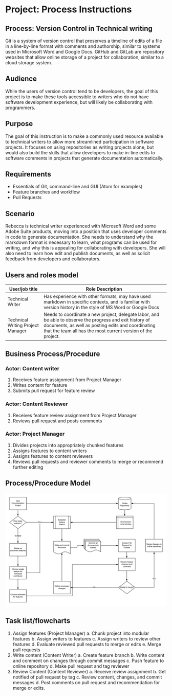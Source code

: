 # Project: Process Instructions

## Process: Version Control in Technical writing

Git is a system of version control that preserves a timeline of edits of a file in a line-by-line format with comments and authorship, similar to systems used in Microsoft Word and Google Docs. GitHub and GitLab are repository websites that allow online storage of a project for collaboration, similar to a cloud storage system.

## Audience

While the users of version control tend to be developers, the goal of this project is to make these tools accessible to writers who do not have software development experience, but will likely be collaborating with programmers.

## Purpose

The goal of this instruction is to make a commonly used resource available to technical writers to allow more streamlined participation in software projects. It focuses on using repositories as writing projects alone, but would also build the skills that allow developers to make in-line edits to software comments in projects that generate documentation automatically.

## Requirements

- Essentials of Git, command-line and GUI (Atom for examples)
- Feature branches and workflow
- Pull Requests

## Scenario

Rebecca is technical writer experienced with Microsoft Word and some Adobe Suite products, moving into a position that uses developer comments in code to generate documentation. She needs to understand why the markdown format is necessary to learn, what programs can be used for writing, and why this is appealing for collaborating with developers. She will also need to learn how edit and publish documents, as well as solicit feedback from developers and collaborators.


## Users and roles model

| User/job title | Role Description |
| -------------- | -------------- |
| Technical Writer | Has experience with other formats, may have used markdown in specific contexts, and is familiar with version history in the style of MS Word or Google Docs |
| Technical Writing Project Manager | Needs to coordinate a new project, delegate labor, and be able to observe the progress and exit history of documents, as well as posting edits and coordinating that the team all has the most current version of the project. |

## Business Process/Procedure

### Actor: Content writer
1. Receives feature assignment from Project Manager
2. Writes content for feature
3. Submits pull request for feature review

### Actor: Content Reviewer
1. Receives feature review assignment from Project Manager
2. Reviews pull request and posts comments

### Actor: Project Manager
1. Divides projects into appropriately chunked features
2. Assigns features to content writers
3. Assigns features to content reviewers
4. Reviews pull requests and reviewer comments to merge or recommend further editing

## Process/Procedure Model

![version control process flow chart](businessprocessmodel.png)

## Task list/flowcharts

1. Assign features (Project Manager)
  a. Chunk project into modular features
  b. Assign writers to features
  c. Assign writers to review other features
  d. Evaluate reviewed pull requests to merge or edits
  e. Merge pull requests
2. Write content (Content Writer)
  a. Create feature branch
  b. Write content and comment on changes through commit messages
  c. Push feature to online repository
  d. Make pull request and tag reviewer
3. Review Content (Content Reviewer)
  a. Receive review assignment
  b. Get notified of pull request by tag
  c. Review content, changes, and commit messages
  d. Post comments on pull request and recommendation for merge or edits.
